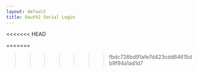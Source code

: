 ```yaml
---
layout: default
title: Oauth2 Social Login
---
```

<<<<<<< HEAD


=======
>>>>>>> fbdc726bd91afe7d423cdd64615db9f94a1ad1d7

